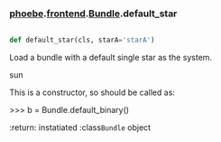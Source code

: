 ### [phoebe](phoebe.md).[frontend](frontend.md).[Bundle](Bundle.md).default_star

```py

def default_star(cls, starA='starA')

```



Load a bundle with a default single star as the system.

sun

This is a constructor, so should be called as:

&gt;&gt;&gt; b = Bundle.default_binary()

:return: instatiated :class`Bundle` object

